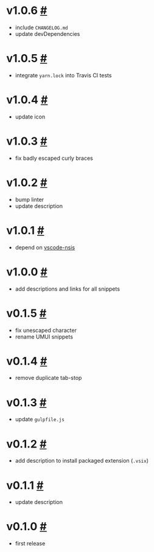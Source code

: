 # v1.0.6 [#](https://github.com/idleberg/vscode-nsis-plugins/releases/tag/1.0.6)

- include `CHANGELOG.md`
- update devDependencies

# v1.0.5 [#](https://github.com/idleberg/vscode-nsis-plugins/releases/tag/1.0.5)

- integrate `yarn.lock` into Travis CI tests

# v1.0.4 [#](https://github.com/idleberg/vscode-nsis-plugins/releases/tag/1.0.4)

- update icon

# v1.0.3 [#](https://github.com/idleberg/vscode-nsis-plugins/releases/tag/1.0.3)

- fix badly escaped curly braces

# v1.0.2 [#](https://github.com/idleberg/vscode-nsis-plugins/releases/tag/1.0.2)

- bump linter
- update description

# v1.0.1 [#](https://github.com/idleberg/vscode-nsis-plugins/releases/tag/1.0.1)

- depend on [vscode-nsis](https://github.com/idleberg/vscode-nsis)

# v1.0.0 [#](https://github.com/idleberg/vscode-nsis-plugins/releases/tag/1.0.0)

- add descriptions and links for all snippets

# v0.1.5 [#](https://github.com/idleberg/vscode-nsis-plugins/releases/tag/0.1.5)

- fix unescaped character
- rename UMUI snippets

# v0.1.4 [#](https://github.com/idleberg/vscode-nsis-plugins/releases/tag/0.1.4)

- remove duplicate tab-stop

# v0.1.3 [#](https://github.com/idleberg/vscode-nsis-plugins/releases/tag/0.1.3)

- update `gulpfile.js`

# v0.1.2 [#](https://github.com/idleberg/vscode-nsis-plugins/releases/tag/0.1.2)

- add description to install packaged extension (`.vsix`)

# v0.1.1 [#](https://github.com/idleberg/vscode-nsis-plugins/releases/tag/0.1.1)

- update description

# v0.1.0 [#](https://github.com/idleberg/vscode-nsis-plugins/releases/tag/0.1.0)

- first release

